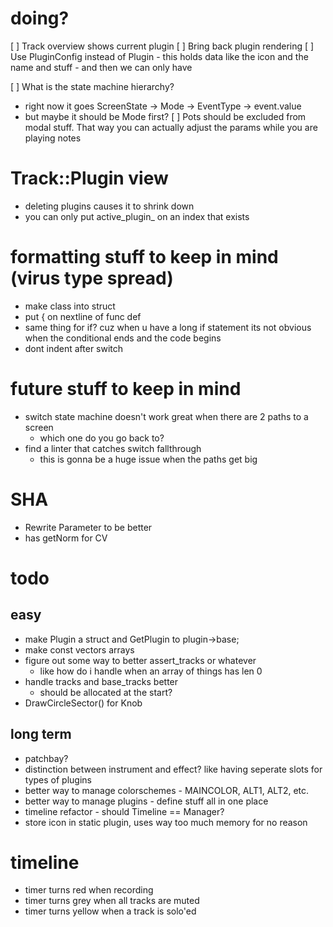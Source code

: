 # doing?
[ ] Track overview shows current plugin
[ ] Bring back plugin rendering
[ ] Use PluginConfig instead of Plugin
    - this holds data like the icon and the name and stuff
    - and then we can only have 

[ ] What is the state machine hierarchy?
- right now it goes ScreenState -> Mode -> EventType -> event.value
- but maybe it should be Mode first?
[ ] Pots should be excluded from modal stuff. That way you can actually adjust the params while you are playing notes





# Track::Plugin view
- deleting plugins causes it to shrink down
- you can only put active_plugin_ on an index that exists

# formatting stuff to keep in mind (virus type spread)
- make class into struct 
- put { on nextline of func def
- same thing for if? cuz when u have a long if statement its not obvious when the conditional ends and the code begins
- dont indent after switch

# future stuff to keep in mind
- switch state machine doesn't work great when there are 2 paths to a screen
    - which one do you go back to?
- find a linter that catches switch fallthrough
    - this is gonna be a huge issue when the paths get big

# SHA
- Rewrite Parameter to be better
- has getNorm for CV

# todo
## easy
- make Plugin a struct and GetPlugin to plugin->base;
- make const vectors arrays
- figure out some way to better assert_tracks or whatever
    - like how do i handle when an array of things has len 0
- handle tracks and base_tracks better
    - should be allocated at the start?
- DrawCircleSector() for Knob


## long term
- patchbay?
- distinction between instrument and effect? like having seperate slots for types of plugins
- better way to manage colorschemes - MAINCOLOR, ALT1, ALT2, etc.
- better way to manage plugins - define stuff all in one place
- timeline refactor - should Timeline == Manager?
- store icon in static plugin, uses way too much memory for no reason

# timeline
- timer turns red when recording
- timer turns grey when all tracks are muted
- timer turns yellow when a track is solo'ed
